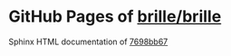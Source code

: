 GitHub Pages of [brille/brille](https://github.com/brille/brille.git)
======================================
Sphinx HTML documentation of [7698bb67](https://github.com/brille/brille/tree/7698bb67b4cd10cc60afaa221e0f9056745b9ad0)
